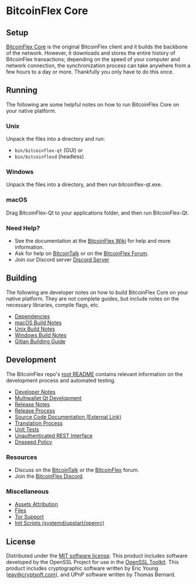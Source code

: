 BitcoinFlex Core
=============

Setup
---------------------
[BitcoinFlex Core](http://bitcoinflex.org/wallet) is the original BitcoinFlex client and it builds the backbone of the network. However, it downloads and stores the entire history of BitcoinFlex transactions; depending on the speed of your computer and network connection, the synchronization process can take anywhere from a few hours to a day or more. Thankfully you only have to do this once.

Running
---------------------
The following are some helpful notes on how to run BitcoinFlex Core on your native platform.

### Unix

Unpack the files into a directory and run:

- `bin/bitcoinflex-qt` (GUI) or
- `bin/bitcoinflexd` (headless)

### Windows

Unpack the files into a directory, and then run bitcoinflex-qt.exe.

### macOS

Drag BitcoinFlex-Qt to your applications folder, and then run BitcoinFlex-Qt.

### Need Help?

* See the documentation at the [BitcoinFlex Wiki](https://github.com/BitcoinFlex-Project/BitcoinFlex/wiki)
for help and more information.
* Ask for help on [BitcoinTalk](https://bitcointalk.org/index.php?topic=1262920.0) or on the [BitcoinFlex Forum](http://forum.bitcoinflex.org/).
* Join our Discord server [Discord Server](https://discord.bitcoinflex.org)

Building
---------------------
The following are developer notes on how to build BitcoinFlex Core on your native platform. They are not complete guides, but include notes on the necessary libraries, compile flags, etc.

- [Dependencies](dependencies.md)
- [macOS Build Notes](build-osx.md)
- [Unix Build Notes](build-unix.md)
- [Windows Build Notes](build-windows.md)
- [Gitian Building Guide](gitian-building.md)

Development
---------------------
The BitcoinFlex repo's [root README](/README.md) contains relevant information on the development process and automated testing.

- [Developer Notes](developer-notes.md)
- [Multiwallet Qt Development](multiwallet-qt.md)
- [Release Notes](release-notes.md)
- [Release Process](release-process.md)
- [Source Code Documentation (External Link)](https://www.fuzzbawls.pw/bitcoinflex/doxygen/)
- [Translation Process](translation_process.md)
- [Unit Tests](unit-tests.md)
- [Unauthenticated REST Interface](REST-interface.md)
- [Dnsseed Policy](dnsseed-policy.md)

### Resources
* Discuss on the [BitcoinTalk](https://bitcointalk.org/index.php?topic=1262920.0) or the [BitcoinFlex](http://forum.bitcoinflex.org/) forum.
* Join the [BitcoinFlex Discord](https://discord.bitcoinflex.org).

### Miscellaneous
- [Assets Attribution](assets-attribution.md)
- [Files](files.md)
- [Tor Support](tor.md)
- [Init Scripts (systemd/upstart/openrc)](init.md)

License
---------------------
Distributed under the [MIT software license](/COPYING).
This product includes software developed by the OpenSSL Project for use in the [OpenSSL Toolkit](https://www.openssl.org/). This product includes
cryptographic software written by Eric Young ([eay@cryptsoft.com](mailto:eay@cryptsoft.com)), and UPnP software written by Thomas Bernard.
